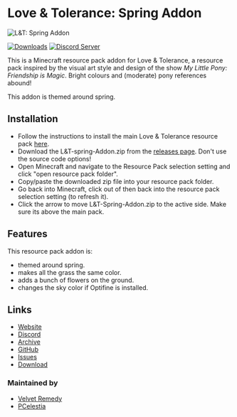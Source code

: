 # Love & Tolerance: Spring Addon

![L&T: Spring Addon](https://repository-images.githubusercontent.com/260838110/0e8b2980-7ae6-11eb-9148-13807c8e2a6e)

[![Downloads](https://img.shields.io/github/downloads/Love-and-Tolerance/Spring-Addon/total.svg?color=blue)](https://github.com/Love-and-Tolerance/Spring-Addon/releases/latest) [![Discord Server](https://img.shields.io/discord/621069869244350468.svg?color=blueviolet)](https://discord.gg/fxNMGvm)

This is a Minecraft resource pack addon for Love & Tolerance, a resource pack inspired by the visual art style and design of the show _My Little Pony: Friendship is Magic_. Bright colours and (moderate) pony references abound!

This addon is themed around spring.

## Installation

- Follow the instructions to install the main Love & Tolerance resource pack [here](https://github.com/Love-and-Tolerance/Love-and-Tolerance).
- Download the L&T-spring-Addon.zip from the [releases page](https://github.com/Love-and-Tolerance/Spring-Addon/releases/latest). Don't use the source code options!
- Open Minecraft and navigate to the Resource Pack selection setting and click "open resource pack folder".
- Copy/paste the downloaded zip file into your resource pack folder.
- Go back into Minecraft, click out of then back into the resource pack selection setting (to refresh it).
- Click the arrow to move L&T-Spring-Addon.zip to the active side. Make sure its above the main pack.

## Features

This resource pack addon is:

- themed around spring.
- makes all the grass the same color.
- adds a bunch of flowers on the ground.
- changes the sky color if Optifine is installed.

## Links

- [Website](https://love-tolerance.com)
- [Discord](https://love-tolerance.com/discord)
- [Archive](https://love-tolerance.com/archive)
- [GitHub](https://love-tolerance.com/github)
- [Issues](https://love-tolerance.com/issues)
- [Download](https://love-tolerance.com/download)

### Maintained by

- [Velvet Remedy](https://github.com/VelvetRemedy/)
- [PCelestia](https://github.com/autumnblazey/)
